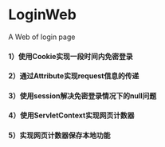 # LoginWeb
A Web of login page

#### 1）使用Cookie实现一段时间内免密登录
#### 2）通过Attribute实现request信息的传递
#### 3）使用session解决免密登录情况下的null问题
#### 4）使用ServletContext实现网页计数器
#### 5）实现网页计数器保存本地功能
	
	

